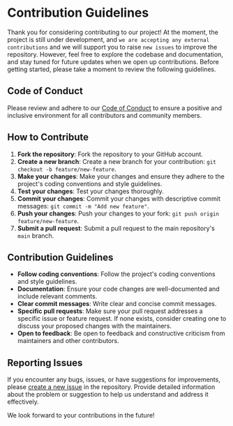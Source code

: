 # Contribution Guidelines

Thank you for considering contributing to our project! At the moment, the project is still under development, and `we are accepting any external contributions` and we will support you to raise `new issues` to improve the repository. However, feel free to explore the codebase and documentation, and stay tuned for future updates when we open up contributions. Before getting started, please take a moment to review the following guidelines.


## Code of Conduct

Please review and adhere to our [Code of Conduct](./CODE_OF_CONDUCT.md) to ensure a positive and inclusive environment for all contributors and community members.

## How to Contribute

1. **Fork the repository**: Fork the repository to your GitHub account.
2. **Create a new branch**: Create a new branch for your contribution: `git checkout -b feature/new-feature`.
3. **Make your changes**: Make your changes and ensure they adhere to the project's coding conventions and style guidelines.
4. **Test your changes**: Test your changes thoroughly.
5. **Commit your changes**: Commit your changes with descriptive commit messages: `git commit -m "Add new feature"`.
6. **Push your changes**: Push your changes to your fork: `git push origin feature/new-feature`.
7. **Submit a pull request**: Submit a pull request to the main repository's `main` branch.

## Contribution Guidelines

- **Follow coding conventions**: Follow the project's coding conventions and style guidelines.
- **Documentation**: Ensure your code changes are well-documented and include relevant comments.
- **Clear commit messages**: Write clear and concise commit messages.
- **Specific pull requests**: Make sure your pull request addresses a specific issue or feature request. If none exists, consider creating one to discuss your proposed changes with the maintainers.
- **Open to feedback**: Be open to feedback and constructive criticism from maintainers and other contributors.

## Reporting Issues

If you encounter any bugs, issues, or have suggestions for improvements, please [create a new issue](https://github.com/your-repository/issues) in the repository. Provide detailed information about the problem or suggestion to help us understand and address it effectively.

We look forward to your contributions in the future!
